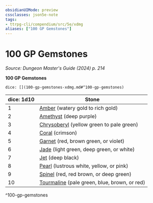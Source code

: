 ```yaml
---
obsidianUIMode: preview
cssclasses: json5e-note
tags:
- ttrpg-cli/compendium/src/5e/xdmg
aliases: ["100 GP Gemstones"]
---
```

# 100 GP Gemstones
*Source: Dungeon Master's Guide (2024) p. 214* 

**100 GP Gemstones**

`dice: [](100-gp-gemstones-xdmg.md#^100-gp-gemstones)`

| dice: 1d10 | Stone |
|------------|-------|
| 1 | [Amber](Mechanics/items/amber-xdmg.md) (watery gold to rich gold) |
| 2 | [Amethyst](Mechanics/items/amethyst-xdmg.md) (deep purple) |
| 3 | [Chrysoberyl](Mechanics/items/chrysoberyl-xdmg.md) (yellow green to pale green) |
| 4 | [Coral](Mechanics/items/coral-xdmg.md) (crimson) |
| 5 | [Garnet](Mechanics/items/garnet-xdmg.md) (red, brown green, or violet) |
| 6 | [Jade](Mechanics/items/jade-xdmg.md) (light green, deep green, or white) |
| 7 | [Jet](Mechanics/items/jet-xdmg.md) (deep black) |
| 8 | [Pearl](Mechanics/items/pearl-xdmg.md) (lustrous white, yellow, or pink) |
| 9 | [Spinel](Mechanics/items/spinel-xdmg.md) (red, red brown, or deep green) |
| 10 | [Tourmaline](Mechanics/items/tourmaline-xdmg.md) (pale green, blue, brown, or red) |
^100-gp-gemstones